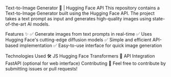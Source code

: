 Text-to-Image Generator 🚀 | Hugging Face API
This repository contains a Text-to-Image Generator built using the Hugging Face API. The project takes a text prompt as input and generates high-quality images using state-of-the-art AI models.

Features ✨
✅ Generate images from text prompts in real-time
✅ Uses Hugging Face's cutting-edge diffusion models
✅ Simple and efficient API-based implementation
✅ Easy-to-use interface for quick image generation

Technologies Used 🛠
JS
Hugging Face Transformers 🤗
API Integration
FastAPI (optional for web interface)
Contributing 🤝
Feel free to contribute by submitting issues or pull requests!
